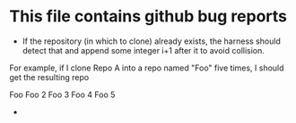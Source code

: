 This file contains github bug reports
=====================================

- If the repository (in which to clone) already exists, the harness should detect that and append some integer i+1 after it to avoid collision.

For example, if I clone Repo A into a repo named "Foo" five times, I should get the resulting repo

Foo
Foo 2
Foo 3
Foo 4
Foo 5

- 
